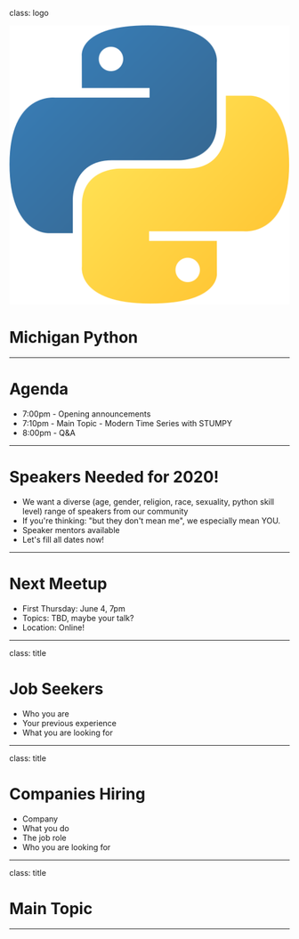 class: logo

![Michigan Python](python.svg)

# Michigan Python

---

# Agenda

- 7:00pm - Opening announcements
- 7:10pm - Main Topic - Modern Time Series with STUMPY
- 8:00pm - Q&A

---

# Speakers Needed for 2020!

- We want a diverse (age, gender, religion, race, sexuality, python skill level) range of speakers from our community
- If you're thinking: "but they don't mean me", we especially mean YOU.
- Speaker mentors available
- Let's fill all dates now!

---

# Next Meetup

- First Thursday: June 4, 7pm
- Topics: TBD, maybe your talk?
- Location: Online!

---

class: title

# Job Seekers

- Who you are
- Your previous experience
- What you are looking for

---

class: title

# Companies Hiring

- Company
- What you do
- The job role
- Who you are looking for

---

class: title

# Main Topic

---
